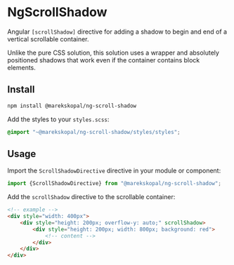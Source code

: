 # NgScrollShadow

Angular `[scrollShadow]` directive for adding a shadow to begin and end of a vertical scrollable container.

Unlike the pure CSS solution, this solution uses a wrapper and absolutely positioned shadows that work even if the container contains block elements.

## Install

```bash
npm install @marekskopal/ng-scroll-shadow
```

Add the styles to your `styles.scss`:

```scss
@import "~@marekskopal/ng-scroll-shadow/styles/styles";
```

## Usage

Import the `ScrollShadowDirective` directive in your module or component:

```typescript
import {ScrollShadowDirective} from "@marekskopal/ng-scroll-shadow";
```


Add the `scrollShadow` directive to the scrollable container:

```html
<!-- example -->
<div style="width: 400px">
    <div style="height: 200px; overflow-y: auto;" scrollShadow>
        <div style="height: 200px; width: 800px; background: red">
            <!-- content -->
        </div>
    </div>
</div>
```
